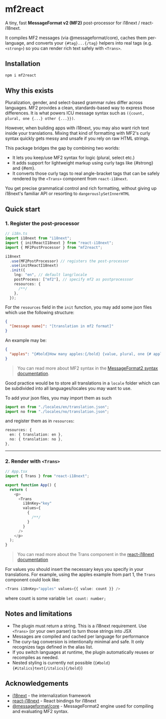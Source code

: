 # mf2react

A tiny, fast **MessageFormat v2 (MF2)** post-processor for i18next / react-i18next.

It compiles MF2 messages (via @messageformat/core), caches them per-language, and converts your `{#tag}...{/tag}` helpers into real tags (e.g. `<strong>`) so you can render rich text safely with `<Trans>`.

## Installation

```bash
npm i mf2react
```

## Why this exists

Pluralization, gender, and select-based grammar rules differ across languages. MF2 provides a clean, standards-based way to express those differences. It is what powers ICU message syntax such as `({count, plural, one {...} other {...}})`.

However, when building apps with i18next, you may also want rich text inside your translations. Mixing that kind of formatting with MF2's curly syntax quickly gets messy and unsafe if you rely on raw HTML strings.

This package bridges the gap by combining two worlds:

- It lets you keep/use MF2 syntax for logic (plural, select etc.)
- It adds support for lightweight markup using curly tags like {#strong} and {#em}.
- It converts those curly tags to real angle-bracket tags that can be safely rendered by the `<Trans>` component from `react-i18next`.

You get precise grammatical control and rich formatting, without giving up i18next's familiar API or resorting to `dangerouslySetInnerHTML`

## Quick start

### 1. Register the post-processor

```ts
// i18n.ts
import i18next from "i18next";
import { initReactI18next } from "react-i18next";
import { MF2PostProcessor } from "mf2react";

i18next
  .use(MF2PostProcessor) // registers the post-processor
  .use(initReactI18next)
  .init({
    lng: "en", // default lang/locale
    postProcess: ["mf2"], // specify mf2 as postprocesssor
    resources: {
      /**/
    },
  });
```

For the `resources` field in the `init` function, you may add some json files which use the following structure:

```json
{
  "[message name]": "[translation in mf2 format]"
}
```

An example may be:

```json
{
  "apples": "{#bold}How many apples:{/bold} {value, plural, one {# apple} other {# apples}}"
}
```

> You can read more about MF2 syntax in the [MessageFormat2 syntax documentation](https://messageformat.unicode.org/docs/quick-start/#markup).

Good practice would be to store all translations in a `locale` folder which can be subdivided into all languages/locales you may want to use.

<!-- To avoid XSS, you may or may not want to include
`interpolation: {
      escapeValue: false,
    }`
in the `init` function. -->

To add your json files, you may import them as such

```ts
import en from "./locales/en/translation.json";
import no from "./locales/no/translation.json";
```

and register them as in `resources`:

```ts
resources: {
  en: { translation: en },
  no: { translation: no },
},
```

---

### 2. Render with `<Trans>`

```ts
// App.tsx
import { Trans } from "react-i18next";

export function App() {
  return (
    <p>
      <Trans
        i18nKey="key"
        values={
          {
            /**/
          }
        }
      />
    </p>
  );
}
```

> You can read more about the Trans component in the [react-i18next documentation](https://react.i18next.com/latest/trans-component)

For values you should insert the necessary keys you specify in your translations. For example, using the apples example from part 1, the `Trans` component could look like:

```ts
<Trans i18nKey="apples" values={{ value: count }} />
```

where count is some variable `let count: number;`

## Notes and limitations

- The plugin must return a string. This is a i18next requirement. Use `<Trans>` (or your own parser) to turn those strings into JSX
- Messages are compiled and cached per language for performance
- The cury-tag conversion is intentionally minimal and safe. It only recognizes tags defined in the alias list.
- If you switch languages at runtime, the plugin automatically reuses or recompiles as needed.
- Nested styling is currently not possible (`{#bold}{#italics}text{/italics}{/bold}`)

## Acknowledgements

- [i18next](https://www.i18next.com/) - the internalization framework
- [react-i18next](https://react.i18next.com/) - React bindings for i18next
- [@messageformat/core](https://github.com/messageformat/messageformat) - MessageFormat2 engine used for compiling and evaluating MF2 syntax.
